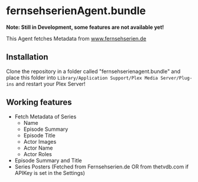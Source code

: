 # fernsehserienAgent.bundle

**Note: Still in Development, some features are not available yet!**

This Agent fetches Metadata from www.fernsehserien.de

## Installation

Clone the repository in a folder called "fernsehserienagent.bundle" and place this folder into `Library/Application Support/Plex Media Server/Plug-ins` and restart your Plex Server!

## Working features

- Fetch Metadata of Series
	-  Name
	- Episode Summary
	- Episode Title
	- Actor Images
	- Actor Name
	- Actor Roles
- Episode Summary and Title
- Series Posters (Fetched from Fernsehserien.de OR from thetvdb.com if APIKey is set in the Settings)